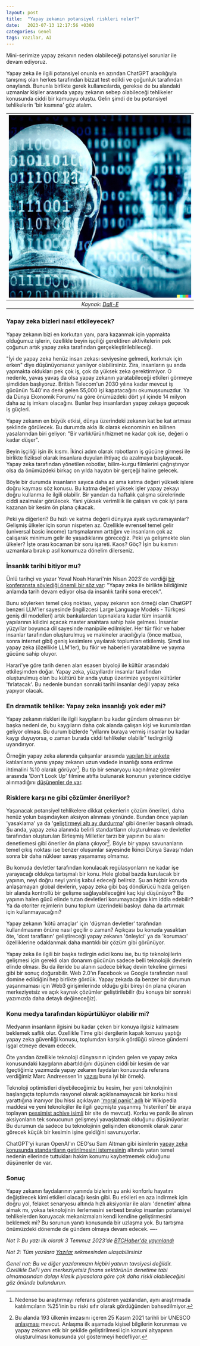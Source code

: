 ```yaml
---
layout: post
title:  "Yapay zekanın potansiyel riskleri neler?"
date:   2023-07-13 12:17:56 +0300
categories: Genel
tags: Yazılar, AI
---
```


Mini-serimize yapay zekanın neden olabileceği potansiyel sorunlar ile devam ediyoruz. 

Yapay zeka ile ilgili potansiyel onunla en azından ChatGPT aracılığıyla tanışmış olan herkes tarafından bizzat test edildi ve çoğunluk tarafından onaylandı. Bununla birlikte gerek kullanıcılarda, gerekse de bu alandaki uzmanlar kişiler arasında yapay zekanın sebep olabileceği tehlikeler konusunda ciddi bir kamuoyu oluştu. Gelin şimdi de bu potansiyel tehlikelerin 'bir kısmına' göz atalım. 

| ![ai_positive](/assets/yapay-zeka-yazi-III_800.jpg)|
|:--:| 
| *Kaynak: [Dall-E](https://labs.openai.com/s/https://labs.openai.com/s/0HF0fJ9ycmNucJ6qymd00UOC)*|

### Yapay zeka bizleri nasıl etkileyecek?

Yapay zekanın bizi en korkutan yanı, para kazanmak için yapmakta olduğumuz işlerin, özellikle beyin işçiliği gerektiren aktivitelerin pek çoğunun artık yapay zeka tarafından gerçekleştirilebileceği. 

"İyi de yapay zeka henüz insan zekası seviyesine gelmedi, korkmak için erken" diye düşünüyorsanız yanılıyor olabilirsiniz. Zira, insanların şu anda yapmakta oldukları pek çok iş, çok da yüksek zeka gerektirmiyor. O nedenle, yavaş yavaş da olsa yapay zekanın yaratabileceği etkileri görmeye şimdiden başlıyoruz. British Telecom'un 2030 yılına kadar mevcut iş gücünün %40'ına denk gelen 55,000 işi kapatacağını okumuşsunuzdur. Ya da Dünya Ekonomik Forumu'na göre önümüzdeki dört yıl içinde 14 milyon daha az iş imkanı olacağını. Bunlar hep insanlardan yapay zekaya geçecek iş güçleri.

Yapay zekanın en büyük etkisi, dünya üzerindeki zekanın kat be kat artması şeklinde görülecek. Bu durumda akla ilk olarak ekonominin en bilinen yasalarından biri geliyor: "Bir varlık/ürün/hizmet ne kadar çok ise, değeri o kadar düşer". 

Beyin işçiliği işin ilk kısmı. İkinci adım olarak robotların iş gücüne girmesi ile birlikte fiziksel olarak insanlara duyulan ihtiyaç da azalmaya başlayacak. Yapay zeka tarafından yönetilen robotlar, bilim-kurgu filmlerini çağrıştırıyor olsa da önümüzdeki birkaç on yılda hayatın bir gerçeği haline gelecek. 

Böyle bir durumda insanların sayıca daha az ama katma değeri yüksek işlere doğru kayması söz konusu. Bu katma değeri yüksek işler yapay zekayı doğru kullanma ile ilgili olabilir. Bir yandan da haftalık çalışma sürelerinde ciddi azalmalar görülecek. Yani yüksek verimlilik ile çalışan ve çok iyi para kazanan bir kesim ön plana çıkacak. 

Peki ya diğerleri? Bu hızlı ve katma değerli dünyaya ayak uyduramayanlar? Gelişmiş ülkeler için sorun nispeten az. Özellikle evrensel temel gelir (universal basic income) tartışmalarının arttığını ve insanların çok az çalışarak minimum gelir ile yaşadıklarını göreceğiz. Peki ya gelişmekte olan ülkeler? İşte orası kocaman bir soru işareti. Kaos? Göç? İşin bu kısmını uzmanlara bırakıp asıl konumuza dönelim dilerseniz. 

### İnsanlık tarihi bitiyor mu?

Ünlü tarihçi ve yazar Yoval Noah Harari'nin Nisan 2023'de verdiği [bir konferansta söylediği önemli bir söz var](https://youtu.be/LWiM-LuRe6w): "Yapay zeka ile birlikte bildiğimiz anlamda tarih devam ediyor olsa da insanlık tarihi sona erecek". 

Bunu söylerken temel çıkış noktası, yapay zekanın son örneği olan ChatGPT benzeri LLM'ler sayesinde (ingilizcesi Large Language Models - Türkçesi geniş dil modelleri) artık bankalardan tapınaklara kadar tüm insanlık yapılarının kilidini açacak master anahtara sahip hale gelmesi. İnsanlar yüzyıllar boyunca dil sayesinde manipüle edilmişler. Her tür fikir ve haber insanlar tarafından oluşturulmuş ve makineler aracılığıyla (önce matbaa, sonra internet gibi) geniş kesimlere yayılarak toplumları etkilemiş. Şimdi ise yapay zeka (özellikle LLM'ler), bu fikir ve haberleri yaratabilme ve yayma gücüne sahip oluyor. 

Harari'ye göre tarih denen alan esasen biyoloji ile kültür arasındaki etkileşimden doğar. Yapay zeka, yüzyıllardır insanlar tarafından oluşturulmuş olan bu kültürü bir anda yutup üzerimize yepyeni kültürler 'fırlatacak'. Bu nedenle bundan sonraki tarihi insanlar değil yapay zeka yapıyor olacak. 

### En dramatik tehlike: Yapay zeka insanlığı yok eder mi?

Yapay zekanın riskleri ile ilgili kaygıların bu kadar gündem olmasının bir başka nedeni de, bu kaygıların daha çok alanda çalışan kişi ve kurumlardan geliyor olması. Bu durum bizlerde "yıllarını buraya vermiş insanlar bu kadar kaygı duyuyorsa, o zaman burada ciddi tehlikeler olabilir" tedirginliği uyandırıyor. 

Örneğin yapay zeka alanında çalışanlar arasında [yapılan bir ankete](https://aiimpacts.org/2022-expert-survey-on-progress-in-ai/) katılanların yarısı yapay zekanın uzun vadede insanlığı sona erdirme ihtimalini %10 olarak görüyor[^1]. Bu tip bir senaryoyu kaçınılmaz görenler arasında 'Don't Look Up' filmine atıfta bulunarak konunun yeterince ciddiye alınmadığını [düşünenler de var](https://time.com/6273743/thinking-that-could-doom-us-with-ai/). 

### Risklere karşı ne gibi çözümler öneriliyor?

Yaşanacak potansiyel tehlikelere dikkat çekenlerin çözüm önerileri, daha henüz yolun başındayken aksiyon alınması yönünde. Bundan önce yapılan 'yasaklama' ya da '[geliştirmeyi altı ay durdurma](https://futureoflife.org/open-letter/pause-giant-ai-experiments/)' gibi öneriler başarılı olmadı. Şu anda, yapay zeka alanında belirli standartların oluşturulması ve devletler tarafından oluşturulan Birleşmiş Milletler tarzı bir yapının bu alanı denetlemesi gibi öneriler ön plana çıkıyor[^2]. Böyle bir yapıyı savunanların temel çıkış noktası ise benzer oluşumlar sayesinde İkinci Dünya Savaşı'ndan sonra bir daha nükleer savaş yaşamamış olmamız. 

Bu konuda devletler tarafından konulacak regülasyonların ne kadar işe yarayacağı oldukça tartışmalı bir konu. Hele global bazda kurulacak bir yapının, neyi doğru neyi yanlış kabul edeceği belirsiz. Şu an hiçbir konuda anlaşamayan global devlerin, yapay zeka gibi baş döndürücü hızda gelişen bir alanda kontrollü bir gelişme sağlayabileceğini kaç kişi düşünüyor? Bu yapının halen gücü elinde tutan devletleri korumayacağını kim iddia edebilir? Ya da otoriter rejimlerin bunu toplum üzerindeki baskıyı daha da artırmak için kullanmayacağını?

Yapay zekanın 'kötü amaçlar' için 'düşman devletler' tarafından kullanılmasının önüne nasıl geçilir o zaman? Açıkçası bu konuda yasaktan öte, 'dost tarafların' geliştireceği yapay zekanın 'önleyici' ya da 'korumacı' özelliklerine odaklanmak daha mantıklı bir çözüm gibi görünüyor. 

Yapay zeka ile ilgili bir başka tedirgin edici konu ise, bu tip teknolojilerin gelişmesi için gerekli olan donanım gücünün sadece belli teknolojik devlerin elinde olması. Bu da ileride bu alanın sadece birkaç devin tekeline girmesi gibi bir sonuç doğurabilir. Web 2.0'ın Facebook ve Google tarafından nasıl domine edildiğini hep birlikte gördük. Yapay zekada da benzer bir durumun yaşanmaması için Web3 girişimlerinde olduğu gibi bireyi ön plana çıkaran merkeziyetsiz ve açık kaynak çözümler geliştirilebilir (bu konuya bir sonraki yazımızda daha detaylı değineceğiz). 

### Konu medya tarafından köpürtülüyor olabilir mi?

Medyanın insanların ilgisini bu kadar çeken bir konuya ilgisiz kalmasını beklemek saflık olur. Özellikle Time gibi dergilerin kapak konusu yaptığı yapay zeka güvenliği konusu, toplumdan karşılık gördüğü sürece gündemi işgal etmeye devam edecek. 

Öte yandan özellikle teknoloji dünyasının içinden gelen ve yapay zeka konusundaki kaygıların abartıldığını düşünen ciddi bir kesim de var (geçtiğimiz yazımızda yapay zekanın faydaları konusunda referans verdiğimiz Marc Andreessen'in [yazısı](https://a16z.com/2023/06/06/ai-will-save-the-world/) buna iyi bir örnek).

Teknoloji optimistleri diyebileceğimiz bu kesim, her yeni teknolojinin başlangıçta toplumda rasyonel olarak açıklanamayacak bir korku hissi yarattığına inanıyor (bu hissi açıklayan ['moral panic' adlı](https://en.wikipedia.org/wiki/Moral_panic) bir Wikipedia maddesi ve yeni teknolojiler ile ilgili geçmişte yaşanmış 'histerileri' bir araya toplayan [pessimist achive isimli](https://newsletter.pessimistsarchive.org/9) bir site de mevcut). Korku ve panik ile alınan aksiyonların tek sonucunun gelişmeyi yavaşlatmak olduğunu düşünüyorlar. Bu durumun da sadece bu teknolojinin gelişinden ekonomik olarak zarar görecek küçük bir kesimin işine geldiğini savunuyorlar.

ChatGPT'yi kuran OpenAI'ın CEO'su Sam Altman gibi isimlerin [yapay zeka konusunda standartların getirilmesini istemesinin](https://www.euronews.com/next/2023/05/17/openais-sam-altman-calls-for-regulation-amid-fears-ai-could-cause-significant-harm-to-the-) altında yatan temel nedenin ellerinde tuttukları hakim konumu kaybetmemek olduğunu düşünenler de var. 

### Sonuç

Yapay zekanın faydalarının yanında bizlerin şu anki konforlu hayatını değiştirecek kimi etkileri olacağı kesin gibi. Bu etkileri en aza indirmek için doğru yol, felaket senaryosu altında hızlı aksiyonlar ile alanı 'denetim' altına almak mı, yoksa teknolojinin ilerlemesini serbest bırakıp insanları potansiyel tehlikelerden koruyacak mekanizmaları kendi kendine geliştirmesini beklemek mi? Bu sorunun yanıtı konusunda bir uzlaşma yok.  Bu tartışma önümüzdeki dönemde de gündem olmaya devam edecek. 
—-

*Not 1: Bu yazı ilk olarak 3 Temmuz 2023'de [BTCHaber'de yayınlandı](https://www.btchaber.com/yapay-zeka-hayatimiza-neler-getirebilir/)*

*Not 2: Tüm yazılara [Yazılar](/articles/) sekmesinden ulaşabilirsiniz*

*Genel not: Bu ve diğer yazılarımızın hiçbiri yatırım tavsiyesi değildir. Özellikle DeFi yani merkeziyetsiz finans sektörünün denetime tabi olmamasından dolayı klasik piyasalara göre çok daha riskli olabileceğini göz önünde bulundurun.*



[^1]: Nedense bu araştırmayı referans gösteren yazılarıdan, aynı araştırmada katılımcıların %25'inin bu riski sıfır olarak gördüğünden bahsedilmiyor. 

[^2]: Bu alanda 193 ülkenin imzasını içeren 25 Kasım 2021 tarihli bir UNESCO [anlaşması](https://news.un.org/en/story/2021/11/1106612) mevcut. Anlaşma ilk aşamada kişisel bilgilerin korunması ve yapay zekanın etik bir şekilde geliştirilmesi için kanuni altyapının oluşturulması konusunda yol göstermeyi hedefliyor. 
